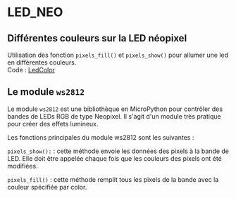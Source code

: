 # LED_NEO

## Différentes couleurs sur la LED néopixel
Utilisation des fonction `pixels_fill()` et `pixels_show()` pour allumer une led en différentes couleurs. <BR>
Code : [LedColor](https://github.com/hepl-leclercq/smartcities/blob/171dfe7ae4de1d1d756b8420d6eb51be53f82a9f/LED_neo/LedColor.py)

## Le module `ws2812`

Le module `ws2812` est une bibliothèque en MicroPython pour contrôler des bandes de LEDs RGB de type Neopixel. Il s'agit d'un module très pratique pour créer des effets lumineux.


Les fonctions principales du module ws2812 sont les suivantes :

`pixels_show():` : cette méthode envoie les données des pixels à la bande de LED. Elle doit être appelée chaque fois que les couleurs des pixels ont été modifiées.

`pixels_fill()` : cette méthode remplit tous les pixels de la bande avec la couleur spécifiée par color.





